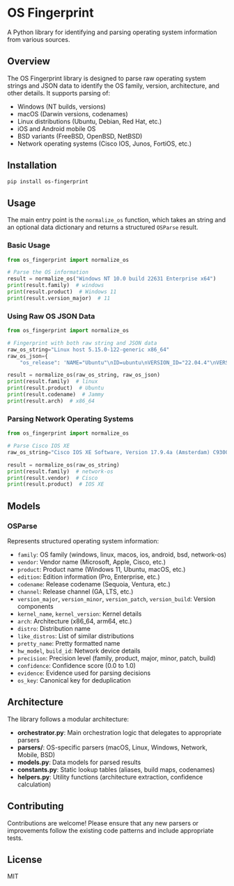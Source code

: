 # OS Fingerprint

A Python library for identifying and parsing operating system information from various sources.

## Overview

The OS Fingerprint library is designed to parse raw operating system strings and JSON data to identify the OS family, version, architecture, and other details. It supports parsing of:

- Windows (NT builds, versions)
- macOS (Darwin versions, codenames)
- Linux distributions (Ubuntu, Debian, Red Hat, etc.)
- iOS and Android mobile OS
- BSD variants (FreeBSD, OpenBSD, NetBSD)
- Network operating systems (Cisco IOS, Junos, FortiOS, etc.)

## Installation

```bash
pip install os-fingerprint
```

## Usage

The main entry point is the `normalize_os` function, which takes an string and an optional data dictionary and returns a structured `OSParse` result.

### Basic Usage

```python
from os_fingerprint import normalize_os

# Parse the OS information
result = normalize_os("Windows NT 10.0 build 22631 Enterprise x64")
print(result.family)  # windows
print(result.product)  # Windows 11
print(result.version_major)  # 11
```

### Using Raw OS JSON Data

```python
from os_fingerprint import normalize_os

# Fingerprint with both raw string and JSON data
raw_os_string="Linux host 5.15.0-122-generic x86_64"
raw_os_json={
    "os_release": 'NAME="Ubuntu"\nID=ubuntu\nVERSION_ID="22.04.4"\nVERSION_CODENAME=jammy\nPRETTY_NAME="Ubuntu 22.04.4 LTS"'}

result = normalize_os(raw_os_string, raw_os_json)
print(result.family)  # linux
print(result.product)  # Ubuntu
print(result.codename)  # Jammy
print(result.arch)  # x86_64
```

### Parsing Network Operating Systems

```python
from os_fingerprint import normalize_os

# Parse Cisco IOS XE
raw_os_string="Cisco IOS XE Software, Version 17.9.4a (Amsterdam) C9300-24T, universalk9, c9300-universalk9.17.09.04a.SPA.bin"

result = normalize_os(raw_os_string)
print(result.family)  # network-os
print(result.vendor)  # Cisco
print(result.product)  # IOS XE
```

## Models

### OSParse

Represents structured operating system information:

- `family`: OS family (windows, linux, macos, ios, android, bsd, network-os)
- `vendor`: Vendor name (Microsoft, Apple, Cisco, etc.)
- `product`: Product name (Windows 11, Ubuntu, macOS, etc.)
- `edition`: Edition information (Pro, Enterprise, etc.)
- `codename`: Release codename (Sequoia, Ventura, etc.)
- `channel`: Release channel (GA, LTS, etc.)
- `version_major`, `version_minor`, `version_patch`, `version_build`: Version components
- `kernel_name`, `kernel_version`: Kernel details
- `arch`: Architecture (x86_64, arm64, etc.)
- `distro`: Distribution name
- `like_distros`: List of similar distributions
- `pretty_name`: Pretty formatted name
- `hw_model`, `build_id`: Network device details
- `precision`: Precision level (family, product, major, minor, patch, build)
- `confidence`: Confidence score (0.0 to 1.0)
- `evidence`: Evidence used for parsing decisions
- `os_key`: Canonical key for deduplication

## Architecture

The library follows a modular architecture:

- **orchestrator.py**: Main orchestration logic that delegates to appropriate parsers
- **parsers/**: OS-specific parsers (macOS, Linux, Windows, Network, Mobile, BSD)
- **models.py**: Data models for parsed results
- **constants.py**: Static lookup tables (aliases, build maps, codenames)
- **helpers.py**: Utility functions (architecture extraction, confidence calculation)

## Contributing

Contributions are welcome! Please ensure that any new parsers or improvements follow the existing code patterns and include appropriate tests.

## License

MIT
